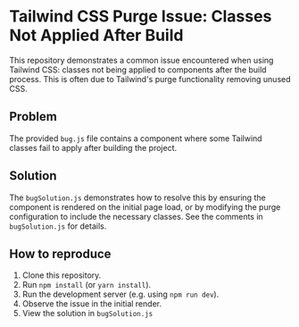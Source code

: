 # Tailwind CSS Purge Issue: Classes Not Applied After Build

This repository demonstrates a common issue encountered when using Tailwind CSS:  classes not being applied to components after the build process. This is often due to Tailwind's purge functionality removing unused CSS.

## Problem

The provided `bug.js` file contains a component where some Tailwind classes fail to apply after building the project.

## Solution

The `bugSolution.js` demonstrates how to resolve this by ensuring the component is rendered on the initial page load, or by modifying the purge configuration to include the necessary classes.  See the comments in `bugSolution.js` for details.

## How to reproduce

1. Clone this repository.
2. Run `npm install` (or `yarn install`).
3. Run the development server (e.g. using `npm run dev`).
4. Observe the issue in the initial render.
5. View the solution in `bugSolution.js`
